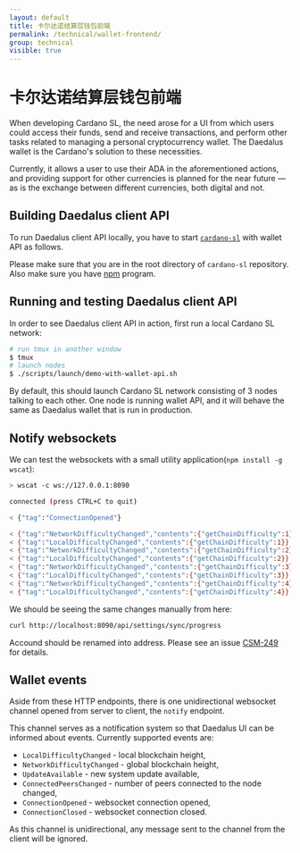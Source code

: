 ```yaml
---
layout: default
title: 卡尔达诺结算层钱包前端
permalink: /technical/wallet-frontend/
group: technical
visible: true
---
```

<!-- Reviewed at cd26fb28eb48f893a4ca2d045a10da19c211b807 -->

# 卡尔达诺结算层钱包前端

When developing Cardano SL, the need arose for a UI from which users could
access their funds, send and receive transactions, and perform other tasks
related to managing a personal cryptocurrency wallet. The Daedalus wallet is the
Cardano's solution to these necessities.

Currently, it allows a user to use their ADA in the aforementioned actions, and
providing support for other currencies is planned for the near future — as is
the exchange between different currencies, both digital and not.

## Building Daedalus client API

To run Daedalus client API locally, you have to start [`cardano-sl`](https://github.com/input-output-hk/cardano-sl/)
with wallet API as follows.

Please make sure that you are in the root directory of `cardano-sl` repository.
Also make sure you have [npm](https://www.npmjs.com/) program.

## Running and testing Daedalus client API

In order to see Daedalus client API in action, first run a local Cardano SL network:

``` bash
# run tmux in another window
$ tmux
# launch nodes
$ ./scripts/launch/demo-with-wallet-api.sh
```

By default, this should launch Cardano SL network consisting of 3 nodes talking to
each other. One node is running wallet API, and it will behave the same as Daedalus
wallet that is run in production.

## Notify websockets

We can test the websockets with a small utility
application(`npm install -g wscat`):

``` bash
> wscat -c ws://127.0.0.1:8090

connected (press CTRL+C to quit)

< {"tag":"ConnectionOpened"}

< {"tag":"NetworkDifficultyChanged","contents":{"getChainDifficulty":1}}
< {"tag":"LocalDifficultyChanged","contents":{"getChainDifficulty":1}}
< {"tag":"NetworkDifficultyChanged","contents":{"getChainDifficulty":2}}
< {"tag":"LocalDifficultyChanged","contents":{"getChainDifficulty":2}}
< {"tag":"NetworkDifficultyChanged","contents":{"getChainDifficulty":3}}
< {"tag":"LocalDifficultyChanged","contents":{"getChainDifficulty":3}}
< {"tag":"NetworkDifficultyChanged","contents":{"getChainDifficulty":4}}
< {"tag":"LocalDifficultyChanged","contents":{"getChainDifficulty":4}}
```

We should be seeing the same changes manually from here:

``` bash
curl http://localhost:8090/api/settings/sync/progress
```

Accound should be renamed into address. Please see an issue
[CSM-249](https://issues.serokell.io/issue/CSM-249) for details.

## Wallet events

Aside from these HTTP endpoints, there is one unidirectional websocket channel
opened from server to client, the `notify` endpoint.

This channel serves as a notification system so that Daedalus UI can be informed
about events. Currently supported events are:

-   `LocalDifficultyChanged` - local blockchain height,
-   `NetworkDifficultyChanged` - global blockchain height,
-   `UpdateAvailable` - new system update available,
-   `ConnectedPeersChanged` - number of peers connected to the node changed,
-   `ConnectionOpened` - websocket connection opened,
-   `ConnectionClosed` - websocket connection closed.

As this channel is unidirectional, any message sent to the channel from the
client will be ignored.
